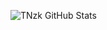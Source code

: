 ![TNzk GitHub Stats](https://github-readme-stats.vercel.app/api?username=TNzzk&show_icons=true&theme=dracula)
